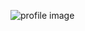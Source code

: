 ![profile image](https://avatars2.githubusercontent.com/u/68079928?s=400&u=4ede3ffa9d77a21af6d49f10f0107d2338c15232&v=4)
